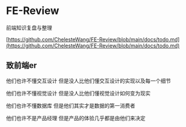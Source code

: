 # FE-Review
前端知识复盘与整理

[https://github.com/ChelesteWang/FE-Review/blob/main/docs/todo.md](https://github.com/ChelesteWang/FE-Review/blob/main/docs/todo.md)

## 致前端er

他们也许不懂交互设计 但是没人比他们懂交互设计的实现以及每一个细节

他们也许不懂视觉设计 但是没人比他们懂视觉设计如何变为现实

他们也许不懂数据库 但是他们其实才是数据的第一消费者

他们也许不是产品经理 但是产品的体验几乎都是由他们来决定
